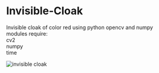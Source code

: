 # Invisible-Cloak
Invisible cloak of color red using python opencv and numpy <br>
modules require:<br>
cv2 <br>
numpy <br>
time <br>

![invisible cloak](https://i.ytimg.com/vi/BnDqZGeZ7Kk/maxresdefault.jpg) 
